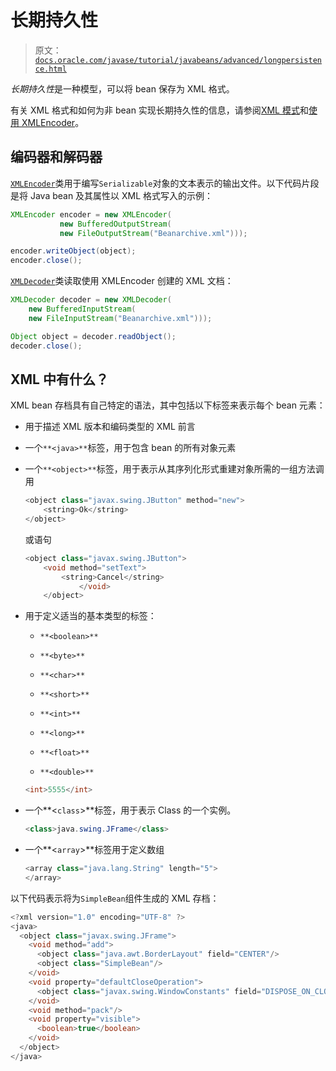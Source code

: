 # 长期持久性

> 原文：[`docs.oracle.com/javase/tutorial/javabeans/advanced/longpersistence.html`](https://docs.oracle.com/javase/tutorial/javabeans/advanced/longpersistence.html)

*长期持久性*是一种模型，可以将 bean 保存为 XML 格式。

有关 XML 格式和如何为非 bean 实现长期持久性的信息，请参阅[XML 模式](http://www.oracle.com/technetwork/java/persistence3-139471.html)和[使用 XMLEncoder](http://www.oracle.com/technetwork/java/persistence4-140124.html)。

## 编码器和解码器

[`XMLEncoder`](https://docs.oracle.com/javase/8/docs/api/java/beans/XMLEncoder.html)类用于编写`Serializable`对象的文本表示的输出文件。以下代码片段是将 Java bean 及其属性以 XML 格式写入的示例：

```java
XMLEncoder encoder = new XMLEncoder(
           new BufferedOutputStream(
           new FileOutputStream("Beanarchive.xml")));

encoder.writeObject(object);
encoder.close(); 

```

[`XMLDecoder`](https://docs.oracle.com/javase/8/docs/api/java/beans/XMLDecoder.html)类读取使用 XMLEncoder 创建的 XML 文档：

```java
XMLDecoder decoder = new XMLDecoder(
    new BufferedInputStream(
    new FileInputStream("Beanarchive.xml")));

Object object = decoder.readObject();
decoder.close();

```

## XML 中有什么？

XML bean 存档具有自己特定的语法，其中包括以下标签来表示每个 bean 元素：

+   用于描述 XML 版本和编码类型的 XML 前言

+   一个`**<java>**`标签，用于包含 bean 的所有对象元素

+   一个`**<object>**`标签，用于表示从其序列化形式重建对象所需的一组方法调用

    ```java
    <object class="javax.swing.JButton" method="new">
        <string>Ok</string>
    </object>

    ```

    或语句

    ```java
    <object class="javax.swing.JButton">
        <void method="setText">
            <string>Cancel</string>
                </void>
        </object>

    ```

+   用于定义适当的基本类型的标签：

    +   `**<boolean>**`

    +   `**<byte>**`

    +   `**<char>**`

    +   `**<short>**`

    +   `**<int>**`

    +   `**<long>**`

    +   `**<float>**`

    +   `**<double>**`

    ```java
    <int>5555</int>

    ```

+   一个**<`class`>**标签，用于表示 Class 的一个实例。

    ```java
    <class>java.swing.JFrame</class>

    ```

+   一个**<`array`>**标签用于定义数组

    ```java
    <array class="java.lang.String" length="5">
    </array>

    ```

以下代码表示将为`SimpleBean`组件生成的 XML 存档：

```java
<?xml version="1.0" encoding="UTF-8" ?>
<java>
  <object class="javax.swing.JFrame">
    <void method="add">
      <object class="java.awt.BorderLayout" field="CENTER"/>
      <object class="SimpleBean"/>
    </void>
    <void property="defaultCloseOperation">
      <object class="javax.swing.WindowConstants" field="DISPOSE_ON_CLOSE"/>
    </void>
    <void method="pack"/>
    <void property="visible">
      <boolean>true</boolean>
    </void>
  </object>
</java>

```
